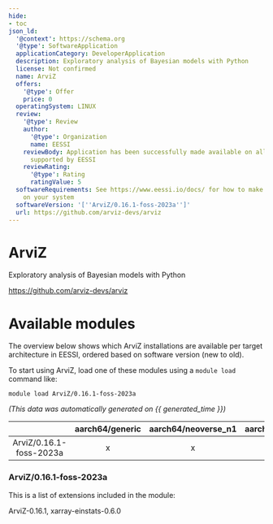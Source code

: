 ```yaml
---
hide:
- toc
json_ld:
  '@context': https://schema.org
  '@type': SoftwareApplication
  applicationCategory: DeveloperApplication
  description: Exploratory analysis of Bayesian models with Python
  license: Not confirmed
  name: ArviZ
  offers:
    '@type': Offer
    price: 0
  operatingSystem: LINUX
  review:
    '@type': Review
    author:
      '@type': Organization
      name: EESSI
    reviewBody: Application has been successfully made available on all architectures
      supported by EESSI
    reviewRating:
      '@type': Rating
      ratingValue: 5
  softwareRequirements: See https://www.eessi.io/docs/ for how to make EESSI available
    on your system
  softwareVersion: '[''ArviZ/0.16.1-foss-2023a'']'
  url: https://github.com/arviz-devs/arviz
---
```


ArviZ
=====


Exploratory analysis of Bayesian models with Python

https://github.com/arviz-devs/arviz
# Available modules


The overview below shows which ArviZ installations are available per target architecture in EESSI, ordered based on software version (new to old).

To start using ArviZ, load one of these modules using a `module load` command like:

```shell
module load ArviZ/0.16.1-foss-2023a
```

*(This data was automatically generated on {{ generated_time }})*

| |aarch64/generic|aarch64/neoverse_n1|aarch64/neoverse_v1|aarch64/nvidia/grace|x86_64/generic|x86_64/amd/zen2|x86_64/amd/zen3|x86_64/amd/zen4|x86_64/intel/cascadelake|x86_64/intel/haswell|x86_64/intel/icelake|x86_64/intel/sapphirerapids|x86_64/intel/skylake_avx512|
| :---: | :---: | :---: | :---: | :---: | :---: | :---: | :---: | :---: | :---: | :---: | :---: | :---: | :---: |
|ArviZ/0.16.1-foss-2023a|x|x|x|x|x|x|x|x|x|x|x|x|x|


### ArviZ/0.16.1-foss-2023a

This is a list of extensions included in the module:

ArviZ-0.16.1, xarray-einstats-0.6.0